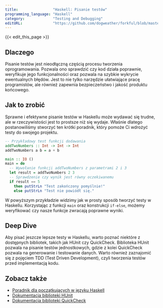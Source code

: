 ```yaml
---
title:                "Haskell: Pisanie testów"
programming_language: "Haskell"
category:             "Testing and Debugging"
editURL:              "https://github.com/dogweather/forkful/blob/master/content/pl/haskell/writing-tests.md"
---
```


{{< edit_this_page >}}

## Dlaczego

Pisanie testów jest nieodłączną częścią procesu tworzenia oprogramowania. Pozwala ono sprawdzić czy kod działa poprawnie, weryfikuje jego funkcjonalności oraz pozwala na szybkie wykrycie ewentualnych błędów. Jest to nie tylko narzędzie ułatwiające pracę programistów, ale również zapewnia bezpieczeństwo i jakość produktu końcowego.

## Jak to zrobić

Sprawne i efektywne pisanie testów w Haskellu może wydawać się trudne, ale w rzeczywistości jest to prostsze niż się wydaje. Właśnie dlatego postanowiliśmy stworzyć ten krótki poradnik, który pomoże Ci wdrożyć testy do swojego projektu.

```Haskell
-- Przykładowy test funkcji dodawania
addTwoNumbers :: Int -> Int -> Int
addTwoNumbers a b = a + b

main :: IO ()
main = do
  -- Wywołanie funkcji addTwoNumbers z parametrami 2 i 3
  let result = addTwoNumbers 2 3
  -- Sprawdzenie czy wynik jest równy oczekiwanemu
  if result == 5
    then putStrLn "Test zakończony pomyślnie!"
    else putStrLn "Test nie powiódł się."
```

W powyższym przykładzie widzimy jak w prosty sposób tworzyć testy w Haskellu. Korzystając z funkcji `main` oraz konstrukcji `if-else`, możemy weryfikować czy nasze funkcje zwracają poprawne wyniki.

## Deep Dive

Aby pisać jeszcze lepsze testy w Haskellu, warto poznać niektóre z dostępnych bibliotek, takich jak HUnit czy QuickCheck. Biblioteka HUnit pozwala na pisanie testów jednostkowych, gdzie z kolei QuickCheck pozwala na generowanie i testowanie danych. Warto również zaznajomić się z pojęciem TDD (Test Driven Development), czyli tworzenia testów przed implementacją kodu.

## Zobacz także

- [Poradnik dla początkujących w języku Haskell](https://www.tomaszdrazil.com.pl/tworzenie-gry-w-haskellu-wstep/)
- [Dokumentacja biblioteki HUnit](https://hackage.haskell.org/package/HUnit)
- [Dokumentacja biblioteki QuickCheck](https://hackage.haskell.org/package/QuickCheck)